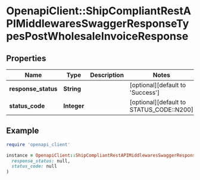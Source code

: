 # OpenapiClient::ShipCompliantRestAPIMiddlewaresSwaggerResponseTypesPostWholesaleInvoiceResponse

## Properties

| Name | Type | Description | Notes |
| ---- | ---- | ----------- | ----- |
| **response_status** | **String** |  | [optional][default to &#39;Success&#39;] |
| **status_code** | **Integer** |  | [optional][default to STATUS_CODE::N200] |

## Example

```ruby
require 'openapi_client'

instance = OpenapiClient::ShipCompliantRestAPIMiddlewaresSwaggerResponseTypesPostWholesaleInvoiceResponse.new(
  response_status: null,
  status_code: null
)
```

